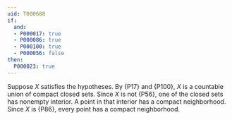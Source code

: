 ```yaml
---
uid: T000688
if:
  and:
  - P000017: true
  - P000086: true
  - P000100: true
  - P000056: false
then:
  P000023: true
---
```


Suppose $X$ satisfies the hypotheses.
By {P17} and {P100}, $X$ is a countable union of compact closed sets.
Since $X$ is not {P56}, one of the closed sets has nonempty interior.
A point in that interior has a compact neighborhood.
Since $X$ is {P86}, every point has a compact neighborhood.
